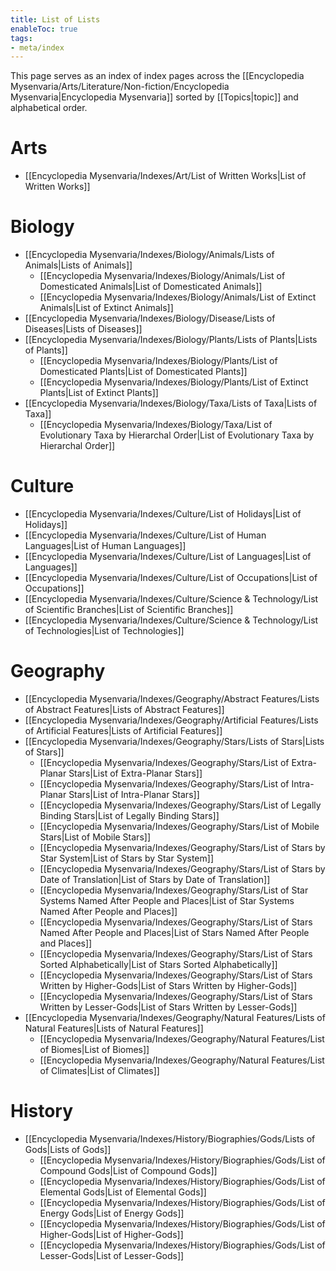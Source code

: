 ```yaml
---
title: List of Lists
enableToc: true
tags:
- meta/index
---
```

This page serves as an index of index pages across the [[Encyclopedia Mysenvaria/Arts/Literature/Non-fiction/Encyclopedia Mysenvaria|Encyclopedia Mysenvaria]] sorted by [[Topics|topic]] and alphabetical order.
# Arts
- [[Encyclopedia Mysenvaria/Indexes/Art/List of Written Works|List of Written Works]]
# Biology
- [[Encyclopedia Mysenvaria/Indexes/Biology/Animals/Lists of Animals|Lists of Animals]]
	- [[Encyclopedia Mysenvaria/Indexes/Biology/Animals/List of Domesticated Animals|List of Domesticated Animals]]
	- [[Encyclopedia Mysenvaria/Indexes/Biology/Animals/List of Extinct Animals|List of Extinct Animals]]
- [[Encyclopedia Mysenvaria/Indexes/Biology/Disease/Lists of Diseases|Lists of Diseases]]
- [[Encyclopedia Mysenvaria/Indexes/Biology/Plants/Lists of Plants|Lists of Plants]]
	- [[Encyclopedia Mysenvaria/Indexes/Biology/Plants/List of Domesticated Plants|List of Domesticated Plants]]
	- [[Encyclopedia Mysenvaria/Indexes/Biology/Plants/List of Extinct Plants|List of Extinct Plants]]
- [[Encyclopedia Mysenvaria/Indexes/Biology/Taxa/Lists of Taxa|Lists of Taxa]]
	- [[Encyclopedia Mysenvaria/Indexes/Biology/Taxa/List of Evolutionary Taxa by Hierarchal Order|List of Evolutionary Taxa by Hierarchal Order]]
# Culture
- [[Encyclopedia Mysenvaria/Indexes/Culture/List of Holidays|List of Holidays]]
- [[Encyclopedia Mysenvaria/Indexes/Culture/List of Human Languages|List of Human Languages]]
- [[Encyclopedia Mysenvaria/Indexes/Culture/List of Languages|List of Languages]]
- [[Encyclopedia Mysenvaria/Indexes/Culture/List of Occupations|List of Occupations]]
- [[Encyclopedia Mysenvaria/Indexes/Culture/Science & Technology/List of Scientific Branches|List of Scientific Branches]]
- [[Encyclopedia Mysenvaria/Indexes/Culture/Science & Technology/List of Technologies|List of Technologies]]
# Geography
- [[Encyclopedia Mysenvaria/Indexes/Geography/Abstract Features/Lists of Abstract Features|Lists of Abstract Features]]
- [[Encyclopedia Mysenvaria/Indexes/Geography/Artificial Features/Lists of Artificial Features|Lists of Artificial Features]]
- [[Encyclopedia Mysenvaria/Indexes/Geography/Stars/Lists of Stars|Lists of Stars]]
	- [[Encyclopedia Mysenvaria/Indexes/Geography/Stars/List of Extra-Planar Stars|List of Extra-Planar Stars]]
	- [[Encyclopedia Mysenvaria/Indexes/Geography/Stars/List of Intra-Planar Stars|List of Intra-Planar Stars]]
	- [[Encyclopedia Mysenvaria/Indexes/Geography/Stars/List of Legally Binding Stars|List of Legally Binding Stars]]
	- [[Encyclopedia Mysenvaria/Indexes/Geography/Stars/List of Mobile Stars|List of Mobile Stars]]
	- [[Encyclopedia Mysenvaria/Indexes/Geography/Stars/List of Stars by Star System|List of Stars by Star System]]
	- [[Encyclopedia Mysenvaria/Indexes/Geography/Stars/List of Stars by Date of Translation|List of Stars by Date of Translation]]
	- [[Encyclopedia Mysenvaria/Indexes/Geography/Stars/List of Star Systems Named After People and Places|List of Star Systems Named After People and Places]]
	- [[Encyclopedia Mysenvaria/Indexes/Geography/Stars/List of Stars Named After People and Places|List of Stars Named After People and Places]]
	- [[Encyclopedia Mysenvaria/Indexes/Geography/Stars/List of Stars Sorted Alphabetically|List of Stars Sorted Alphabetically]]
	- [[Encyclopedia Mysenvaria/Indexes/Geography/Stars/List of Stars Written by Higher-Gods|List of Stars Written by Higher-Gods]]
	- [[Encyclopedia Mysenvaria/Indexes/Geography/Stars/List of Stars Written by Lesser-Gods|List of Stars Written by Lesser-Gods]]
- [[Encyclopedia Mysenvaria/Indexes/Geography/Natural Features/Lists of Natural Features|Lists of Natural Features]]
	- [[Encyclopedia Mysenvaria/Indexes/Geography/Natural Features/List of Biomes|List of Biomes]]
	- [[Encyclopedia Mysenvaria/Indexes/Geography/Natural Features/List of Climates|List of Climates]]
# History
- [[Encyclopedia Mysenvaria/Indexes/History/Biographies/Gods/Lists of Gods|Lists of Gods]]
	- [[Encyclopedia Mysenvaria/Indexes/History/Biographies/Gods/List of Compound Gods|List of Compound Gods]]
	- [[Encyclopedia Mysenvaria/Indexes/History/Biographies/Gods/List of Elemental Gods|List of Elemental Gods]]
	- [[Encyclopedia Mysenvaria/Indexes/History/Biographies/Gods/List of Energy Gods|List of Energy Gods]]
	- [[Encyclopedia Mysenvaria/Indexes/History/Biographies/Gods/List of Higher-Gods|List of Higher-Gods]]
	- [[Encyclopedia Mysenvaria/Indexes/History/Biographies/Gods/List of Lesser-Gods|List of Lesser-Gods]]
